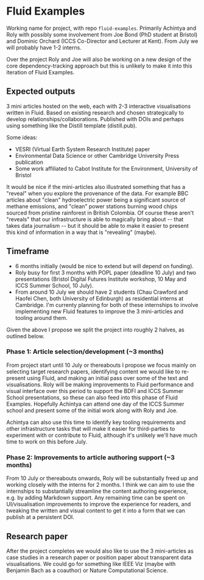 # Fluid Examples

Working name for project, with repo `fluid-examples`. Primarily Achintya and Roly with possibly some involvement from Joe Bond (PhD student at Bristol) and Dominic Orchard (ICCS Co-Director and Lecturer at Kent). From July we will probably have 1-2 interns.

Over the project Roly and Joe will also be working on a new design of the core dependency-tracking approach but this is unlikely to make it into this iteration of Fluid Examples.

## Expected outputs

3 mini articles hosted on the web, each with 2-3 interactive visualisations written in Fluid. Based on existing research and chosen strategically to develop relationships/collaborations. Published with DOIs and perhaps using something like the Distill template (distill.pub).

Some ideas:
- VESRI (Virtual Earth System Research Institute) paper
- Environmental Data Science or other Cambridge University Press publication
- Some work affiliated to Cabot Institute for the Environment, University of Bristol

It would be nice if the mini-articles also illustrated something that has a "reveal" when you explore the provenance of the data. For example BBC articles about "clean" hydroelectric power being a significant source of methane emissions, and "clean" power stations burning wood chips sourced from pristine rainforest in British Colombia. Of course these aren't "reveals" that our infrastructure is able to magically bring about -- that takes data journalism -- but it should be able to make it easier to present this kind of information in a way that is "revealing" (maybe).

## Timeframe

- 6 months initially (would be nice to extend but will depend on funding).
- Roly busy for first 3 months with POPL paper (deadline 10 July) and two presentations (Bristol Digital Futures Institute workshop, 10 May and ICCS Summer School, 10 July).
- From around 10 July we should have 2 students (Chau Crawford and Haofei Chen, both University of Edinburgh) as residential interns at Cambridge. I'm currenty planning for both of these internships to involve implementing new Fluid features to improve the 3 mini-articles and tooling around them.

Given the above I propose we split the project into roughly 2 halves, as outlined below.

### Phase 1: Article selection/development (~3 months)

From project start until 10 July or thereabouts I propose we focus mainly on selecting target research papers, identifying content we would like to re-present using Fluid, and making an initial pass over some of the text and visualisations. Roly will be making improvements to Fluid performance and visual interface over this period to support the BDFI and ICCS Summer School presentations, so these can also feed into this phase of Fluid Examples. Hopefully Achintya can attend one day of the ICCS Summer school and present some of the initial work along with Roly and Joe.

Achintya can also use this time to identify key tooling requirements and other infrastructure tasks that will make it easier for third-parties to experiment with or contribute to Fluid, although it's unlikely we'll have much time to work on this before July.

### Phase 2: Improvements to article authoring support (~3 months)

From 10 July or thereabouts onwards, Roly will be substantially freed up and working closely with the interns for 2 months. I think we can aim to use the internships to substantially streamline the content authoring experience, e.g. by adding Markdown support. Any remaining time can be spent on UI/visualisation improvements to improve the experience for readers, and tweaking the written and visual content to get it into a form that we can publish at a persistent DOI.

## Research paper

After the project completes we would also like to use the 3 mini-articles as case studies in a research paper or position paper about transparent data visualisations. We could go for something like IEEE Viz (maybe with Benjamin Bach as a coauthor) or Nature Computational Science.
